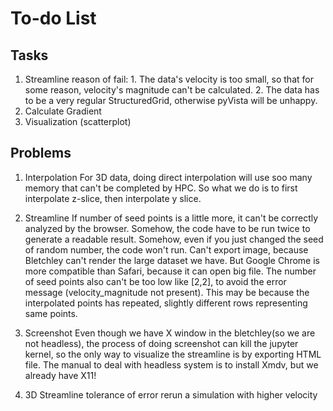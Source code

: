 # To-do List

## Tasks

1. Streamline
    reason of fail: 1. The data's velocity is too small, so that for some reason, velocity's magnitude can't be calculated. 2. The data has to be a very regular StructuredGrid, otherwise pyVista will be unhappy.
2. Calculate Gradient
3. Visualization (scatterplot)

## Problems

1. Interpolation
For 3D data, doing direct interpolation will use soo many memory that can't be completed by HPC.
So what we do is to first interpolate z-slice, then interpolate y slice.

2. Streamline
If number of seed points is a little more, it can't be correctly analyzed by the browser.
Somehow, the code have to be run twice to generate a readable result.
Somehow, even if you just changed the seed of random number, the code won't run.
Can't export image, because Bletchley can't render the large dataset we have.
But Google Chrome is more compatible than Safari, because it can open big file.
The number of seed points also can't be too low like [2,2], to avoid the error message (velocity_magnitude not present). This may be because the interpolated points has repeated, slightly different rows representing same points.

3. Screenshot
Even though we have X window in the bletchley(so we are not headless), the process of doing screenshot can kill the jupyter kernel, so the only way to visualize the streamline is by exporting HTML file.
The manual to deal with headless system is to install Xmdv, but we already have X11!

4. 3D Streamline
tolerance of error
rerun a simulation with higher velocity
